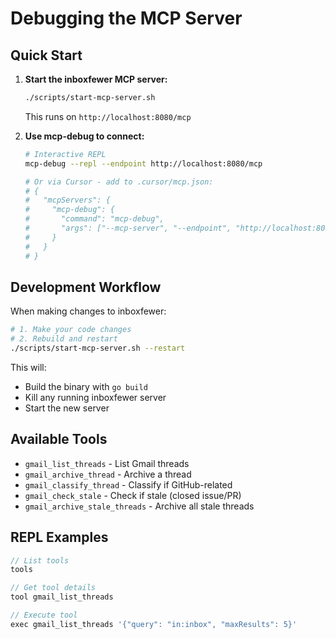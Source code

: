 # Debugging the MCP Server

## Quick Start

1. **Start the inboxfewer MCP server:**
   ```bash
   ./scripts/start-mcp-server.sh
   ```
   This runs on `http://localhost:8080/mcp`

2. **Use mcp-debug to connect:**
   ```bash
   # Interactive REPL
   mcp-debug --repl --endpoint http://localhost:8080/mcp
   
   # Or via Cursor - add to .cursor/mcp.json:
   # {
   #   "mcpServers": {
   #     "mcp-debug": {
   #       "command": "mcp-debug",
   #       "args": ["--mcp-server", "--endpoint", "http://localhost:8080/mcp"]
   #     }
   #   }
   # }
   ```

## Development Workflow

When making changes to inboxfewer:

```bash
# 1. Make your code changes
# 2. Rebuild and restart
./scripts/start-mcp-server.sh --restart
```

This will:
- Build the binary with `go build`
- Kill any running inboxfewer server
- Start the new server

## Available Tools

- `gmail_list_threads` - List Gmail threads
- `gmail_archive_thread` - Archive a thread
- `gmail_classify_thread` - Classify if GitHub-related
- `gmail_check_stale` - Check if stale (closed issue/PR)
- `gmail_archive_stale_threads` - Archive all stale threads

## REPL Examples

```javascript
// List tools
tools

// Get tool details
tool gmail_list_threads

// Execute tool
exec gmail_list_threads '{"query": "in:inbox", "maxResults": 5}'
```
